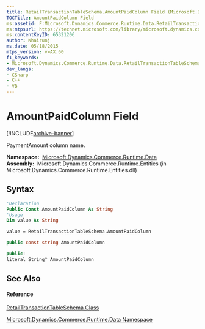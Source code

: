 ```yaml
---
title: RetailTransactionTableSchema.AmountPaidColumn Field (Microsoft.Dynamics.Commerce.Runtime.Data)
TOCTitle: AmountPaidColumn Field
ms:assetid: F:Microsoft.Dynamics.Commerce.Runtime.Data.RetailTransactionTableSchema.AmountPaidColumn
ms:mtpsurl: https://technet.microsoft.com/library/microsoft.dynamics.commerce.runtime.data.retailtransactiontableschema.amountpaidcolumn(v=AX.60)
ms:contentKeyID: 65321206
author: Khairunj
ms.date: 05/18/2015
mtps_version: v=AX.60
f1_keywords:
- Microsoft.Dynamics.Commerce.Runtime.Data.RetailTransactionTableSchema.AmountPaidColumn
dev_langs:
- CSharp
- C++
- VB
---
```


# AmountPaidColumn Field


[!INCLUDE[archive-banner](includes/archive-banner.md)]

PaymentAmount column name.

**Namespace:**  [Microsoft.Dynamics.Commerce.Runtime.Data](microsoft-dynamics-commerce-runtime-data-namespace.md)  
**Assembly:**  Microsoft.Dynamics.Commerce.Runtime.Entities (in Microsoft.Dynamics.Commerce.Runtime.Entities.dll)

## Syntax

``` vb
'Declaration
Public Const AmountPaidColumn As String
'Usage
Dim value As String

value = RetailTransactionTableSchema.AmountPaidColumn
```

``` csharp
public const string AmountPaidColumn
```

``` c++
public:
literal String^ AmountPaidColumn
```

## See Also

#### Reference

[RetailTransactionTableSchema Class](retailtransactiontableschema-class-microsoft-dynamics-commerce-runtime-data.md)

[Microsoft.Dynamics.Commerce.Runtime.Data Namespace](microsoft-dynamics-commerce-runtime-data-namespace.md)

